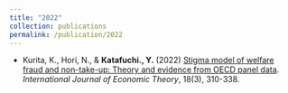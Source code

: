```yaml
---
title: "2022"
collection: publications
permalink: /publication/2022
---
```

* Kurita, K., Hori, N., & **Katafuchi., Y.** (2022) [Stigma model of welfare fraud and non-take-up: Theory and evidence from OECD panel data](https://onlinelibrary.wiley.com/doi/10.1111/ijet.12295). <i>International Journal of Economic Theory</i>, 18(3), 310-338.
